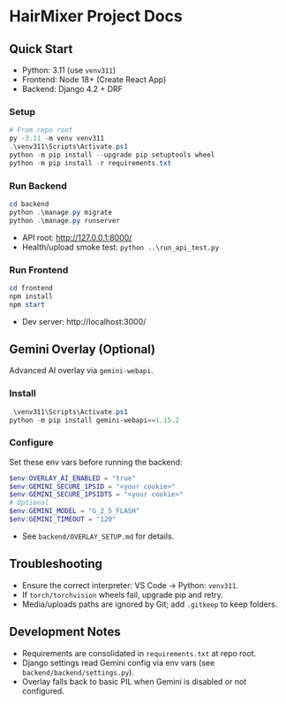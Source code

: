 # HairMixer Project Docs

## Quick Start
- Python: 3.11 (use `venv311`)
- Frontend: Node 18+ (Create React App)
- Backend: Django 4.2 + DRF

### Setup
```powershell
# From repo root
py -3.11 -m venv venv311
.\venv311\Scripts\Activate.ps1
python -m pip install --upgrade pip setuptools wheel
python -m pip install -r requirements.txt
```

### Run Backend
```powershell
cd backend
python .\manage.py migrate
python .\manage.py runserver
```
- API root: http://127.0.0.1:8000/
- Health/upload smoke test: `python ..\run_api_test.py`

### Run Frontend
```powershell
cd frontend
npm install
npm start
```
- Dev server: http://localhost:3000/

## Gemini Overlay (Optional)
Advanced AI overlay via `gemini-webapi`.

### Install
```powershell
.\venv311\Scripts\Activate.ps1
python -m pip install gemini-webapi==1.15.2
```

### Configure
Set these env vars before running the backend:
```powershell
$env:OVERLAY_AI_ENABLED = "true"
$env:GEMINI_SECURE_1PSID = "<your cookie>"
$env:GEMINI_SECURE_1PSIDTS = "<your cookie>"
# Optional
$env:GEMINI_MODEL = "G_2_5_FLASH"
$env:GEMINI_TIMEOUT = "120"
```
- See `backend/OVERLAY_SETUP.md` for details.

## Troubleshooting
- Ensure the correct interpreter: VS Code → Python: `venv311`.
- If `torch/torchvision` wheels fail, upgrade pip and retry.
- Media/uploads paths are ignored by Git; add `.gitkeep` to keep folders.

## Development Notes
- Requirements are consolidated in `requirements.txt` at repo root.
- Django settings read Gemini config via env vars (see `backend/backend/settings.py`).
- Overlay falls back to basic PIL when Gemini is disabled or not configured.
